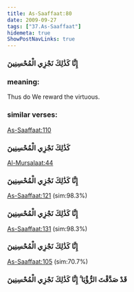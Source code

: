 ```yaml
---
title: As-Saaffaat:80
date: 2009-09-27
tags: ["37.As-Saaffaat"]
hidemeta: true 
ShowPostNavLinks: true 
---
```

### إِنَّا كَذَٰلِكَ نَجْزِي الْمُحْسِنِينَ
### meaning: 
Thus do We reward the virtuous.
### similar verses: 

[As-Saaffaat:110](/37/110)

### كَذَٰلِكَ نَجْزِي الْمُحْسِنِينَ

[Al-Mursalaat:44](/77/44)

### إِنَّا كَذَٰلِكَ نَجْزِي الْمُحْسِنِينَ

[As-Saaffaat:121](/37/121) (sim:98.3%)

### إِنَّا كَذَٰلِكَ نَجْزِي الْمُحْسِنِينَ

[As-Saaffaat:131](/37/131) (sim:98.3%)

### إِنَّا كَذَٰلِكَ نَجْزِي الْمُحْسِنِينَ

[As-Saaffaat:105](/37/105) (sim:70.7%)

### قَدْ صَدَّقْتَ الرُّؤْيَا ۚ إِنَّا كَذَٰلِكَ نَجْزِي الْمُحْسِنِينَ

